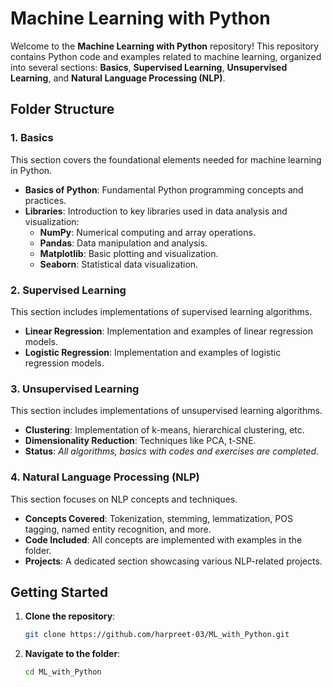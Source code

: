 # Machine Learning with Python

Welcome to the **Machine Learning with Python** repository! This repository contains Python code and examples related to machine learning, organized into several sections: **Basics**, **Supervised Learning**, **Unsupervised Learning**, and **Natural Language Processing (NLP)**.

## Folder Structure

### 1. Basics
This section covers the foundational elements needed for machine learning in Python.

- **Basics of Python**: Fundamental Python programming concepts and practices.
- **Libraries**: Introduction to key libraries used in data analysis and visualization:
  - **NumPy**: Numerical computing and array operations.
  - **Pandas**: Data manipulation and analysis.
  - **Matplotlib**: Basic plotting and visualization.
  - **Seaborn**: Statistical data visualization.

### 2. Supervised Learning
This section includes implementations of supervised learning algorithms.

- **Linear Regression**: Implementation and examples of linear regression models.
- **Logistic Regression**: Implementation and examples of logistic regression models.

### 3. Unsupervised Learning
This section includes implementations of unsupervised learning algorithms.

- **Clustering**: Implementation of k-means, hierarchical clustering, etc.
- **Dimensionality Reduction**: Techniques like PCA, t-SNE.
- **Status**: *All algorithms, basics with codes and exercises are completed.*

### 4. Natural Language Processing (NLP)
This section focuses on NLP concepts and techniques.

- **Concepts Covered**: Tokenization, stemming, lemmatization, POS tagging, named entity recognition, and more.
- **Code Included**: All concepts are implemented with examples in the folder.
- **Projects**: A dedicated section showcasing various NLP-related projects.

## Getting Started

1. **Clone the repository**:
   ```bash
   git clone https://github.com/harpreet-03/ML_with_Python.git
   ```
2. **Navigate to the folder**:
   ```bash
   cd ML_with_Python
   ```
